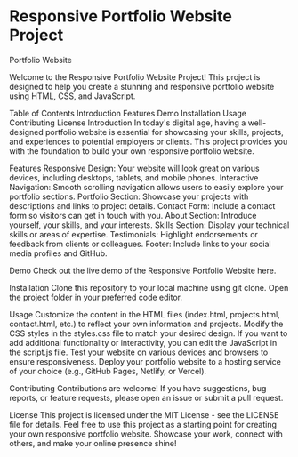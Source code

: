 
# Responsive Portfolio Website Project
Portfolio Website

Welcome to the Responsive Portfolio Website Project! This project is designed to help you create a stunning and responsive portfolio website using HTML, CSS, and JavaScript.

Table of Contents
Introduction
Features
Demo
Installation
Usage
Contributing
License
Introduction
In today's digital age, having a well-designed portfolio website is essential for showcasing your skills, projects, and experiences to potential employers or clients. This project provides you with the foundation to build your own responsive portfolio website.

Features
Responsive Design: Your website will look great on various devices, including desktops, tablets, and mobile phones.
Interactive Navigation: Smooth scrolling navigation allows users to easily explore your portfolio sections.
Portfolio Section: Showcase your projects with descriptions and links to project details.
Contact Form: Include a contact form so visitors can get in touch with you.
About Section: Introduce yourself, your skills, and your interests.
Skills Section: Display your technical skills or areas of expertise.
Testimonials: Highlight endorsements or feedback from clients or colleagues.
Footer: Include links to your social media profiles and GitHub.

Demo
Check out the live demo of the Responsive Portfolio Website here.



Installation
Clone this repository to your local machine using git clone.
Open the project folder in your preferred code editor.

Usage
Customize the content in the HTML files (index.html, projects.html, contact.html, etc.) to reflect your own information and projects.
Modify the CSS styles in the styles.css file to match your desired design.
If you want to add additional functionality or interactivity, you can edit the JavaScript in the script.js file.
Test your website on various devices and browsers to ensure responsiveness.
Deploy your portfolio website to a hosting service of your choice (e.g., GitHub Pages, Netlify, or Vercel).

Contributing
Contributions are welcome! If you have suggestions, bug reports, or feature requests, please open an issue or submit a pull request.

License
This project is licensed under the MIT License - see the LICENSE file for details.
Feel free to use this project as a starting point for creating your own responsive portfolio website. Showcase your work, connect with others, and make your online presence shine!
